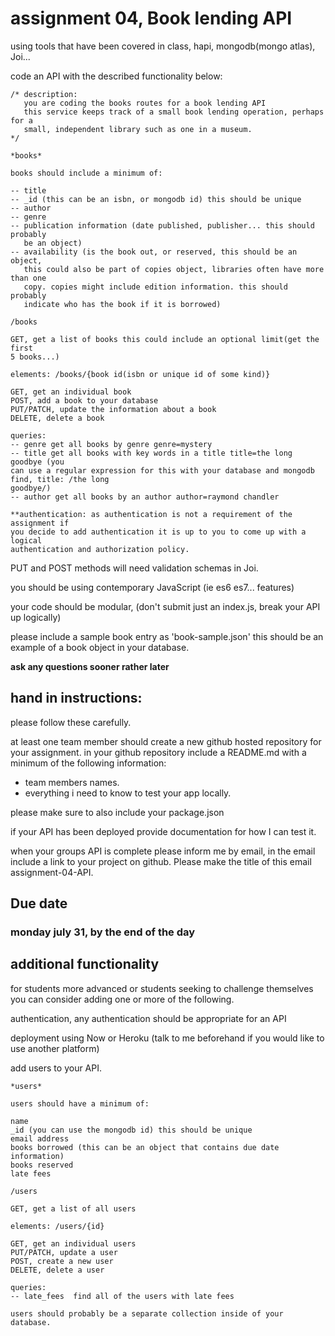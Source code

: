 # assignment 04, Book lending API

using tools that have been covered in class, hapi, mongodb(mongo atlas), Joi...

code an API with the described functionality below:

    /* description:
       you are coding the books routes for a book lending API
       this service keeps track of a small book lending operation, perhaps for a
       small, independent library such as one in a museum.
    */
    
    *books*

    books should include a minimum of:

    -- title
    -- _id (this can be an isbn, or mongodb id) this should be unique
    -- author
    -- genre
    -- publication information (date published, publisher... this should probably
       be an object)
    -- availability (is the book out, or reserved, this should be an object,
       this could also be part of copies object, libraries often have more than one
       copy. copies might include edition information. this should probably
       indicate who has the book if it is borrowed)

    /books

    GET, get a list of books this could include an optional limit(get the first
    5 books...)

    elements: /books/{book id(isbn or unique id of some kind)}

    GET, get an individual book
    POST, add a book to your database
    PUT/PATCH, update the information about a book
    DELETE, delete a book

    queries:
    -- genre get all books by genre genre=mystery
    -- title get all books with key words in a title title=the long goodbye (you
    can use a regular expression for this with your database and mongodb find, title: /the long
    goodbye/)
    -- author get all books by an author author=raymond chandler

    **authentication: as authentication is not a requirement of the assignment if
    you decide to add authentication it is up to you to come up with a logical
    authentication and authorization policy.


PUT and POST methods will need validation schemas in Joi.

you should be using contemporary JavaScript (ie es6 es7... features)

your code should be modular, (don't submit just an index.js, break your API up
logically)

please include a sample book entry as 'book-sample.json' this should be an
example of a book object in your database.

**ask any questions sooner rather later**

## hand in instructions:

please follow these carefully.

at least one team member should create a new github hosted repository for your
assignment. in your github repository include a README.md with a minimum of the
following information:
- team members names.
- everything i need to know to test your app locally.

please make sure to also include your package.json

if your API has been deployed provide documentation for how I can test it.

when your groups API is complete please inform me by email, in the
email include a link to your project on github. Please make the title of this email
assignment-04-API.

## Due date

### monday july 31, by the end of the day

## additional functionality

for students more advanced or students seeking to challenge themselves you can
consider adding one or more of the following.

authentication, any authentication should be appropriate for an API  

deployment using Now or Heroku (talk to me beforehand if you would like to use
another platform)

add users to your API.

    *users*

    users should have a minimum of:

    name
    _id (you can use the mongodb id) this should be unique
    email address
    books borrowed (this can be an object that contains due date information)
    books reserved
    late fees
    
    /users

    GET, get a list of all users

    elements: /users/{id}

    GET, get an individual users
    PUT/PATCH, update a user
    POST, create a new user
    DELETE, delete a user

    queries:
    -- late_fees  find all of the users with late fees

    users should probably be a separate collection inside of your database.

